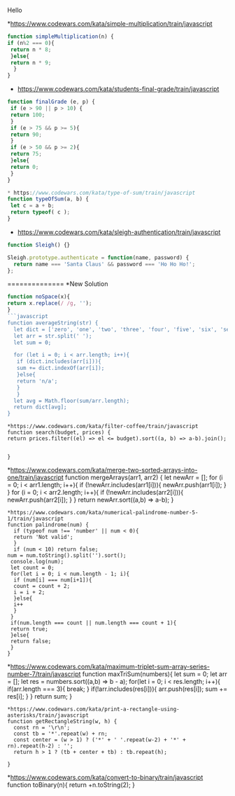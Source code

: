 Hello


*https://www.codewars.com/kata/simple-multiplication/train/javascript
```javascript
function simpleMultiplication(n) {
if (n%2 === 0){
 return n * 8;
 }else{
 return n * 9;
  }
}
```
* https://www.codewars.com/kata/students-final-grade/train/javascript
```javascript
function finalGrade (e, p) {
 if (e > 90 || p > 10) {
 return 100;
 }
 if (e > 75 && p >= 5){
 return 90;
 }
 if (e > 50 && p >= 2){
 return 75;
 }else{
 return 0;
 }
}
```
```javascript
* https://www.codewars.com/kata/type-of-sum/train/javascript
function typeOfSum(a, b) {
 let c = a + b;
 return typeof( c );
}
```
* https://www.codewars.com/kata/sleigh-authentication/train/javascript
```javascript
function Sleigh() {}

Sleigh.prototype.authenticate = function(name, password) {
  return name === 'Santa Claus' && password === 'Ho Ho Ho!';
};
```
==============
*New Solution
```javascript
function noSpace(x){
return x.replace(/ /g, '');
}
```javascript
function averageString(str) {
  let dict = ['zero', 'one', 'two', 'three', 'four', 'five', 'six', 'seven', 'eight', 'nine'];
  let arr = str.split(' ');
  let sum = 0;

  for (let i = 0; i < arr.length; i++){
   if (dict.includes(arr[i])){
   sum += dict.indexOf(arr[i]);
   }else{
   return 'n/a';
   }
   }
  let avg = Math.floor(sum/arr.length);
  return dict[avg];
}
```
```
*https://www.codewars.com/kata/filter-coffee/train/javascript
function search(budget, prices) {
return prices.filter((el) => el <= budget).sort((a, b) => a-b).join();


}
```
*https://www.codewars.com/kata/merge-two-sorted-arrays-into-one/train/javascript
function mergeArrays(arr1, arr2) {
let newArr = [];
for (i = 0; i < arr1.length; i++){
 if (!newArr.includes(arr1[i])){
  newArr.push(arr1[i]);
  }
 }
for (i = 0; i < arr2.length; i++){
 if (!newArr.includes(arr2[i])){
  newArr.push(arr2[i]);
  }
 }
 return newArr.sort((a,b) => a-b);
}
```
*https://www.codewars.com/kata/numerical-palindrome-number-5-1/train/javascript
function palindrome(num) {
  if (typeof num !== 'number' || num < 0){
  return 'Not valid';
  }
  if (num < 10) return false;
num = num.toString().split('').sort();
 console.log(num);
 let count = 0;
 for(let i = 0; i < num.length - 1; i){
  if (num[i] === num[i+1]){
  count = count + 2;
  i = i + 2;
  }else{
  i++
  }
 }
 if(num.length === count || num.length === count + 1){
 return true;
 }else{
 return false;
 }
}
```
*https://www.codewars.com/kata/maximum-triplet-sum-array-series-number-7/train/javascript
function maxTriSum(numbers){
 let sum = 0;
 let arr = [];
 let res = numbers.sort((a,b) => b - a);
 for(let i = 0; i < res.length; i++){
 if(arr.length === 3){
  break;
  }
 if(!arr.includes(res[i])){
   arr.push(res[i]);
   sum += res[i];
   }
 }
 return sum;
}
```
*https://www.codewars.com/kata/print-a-rectangle-using-asterisks/train/javascript
function getRectangleString(w, h) {
  const rn = '\r\n';
  const tb = '*'.repeat(w) + rn;
  const center = (w > 1) ? ('*' + ' '.repeat(w-2) + '*' + rn).repeat(h-2) : '';
  return h > 1 ? (tb + center + tb) : tb.repeat(h);

}
```
*https://www.codewars.com/kata/convert-to-binary/train/javascript
function toBinary(n){
  return +n.toString(2);
}
```

